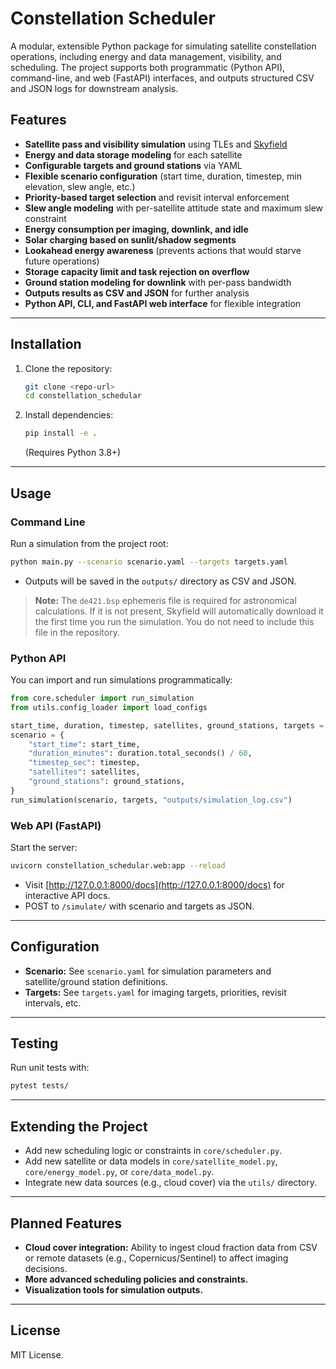 # Constellation Scheduler

A modular, extensible Python package for simulating satellite constellation operations, including energy and data management, visibility, and scheduling. The project supports both programmatic (Python API), command-line, and web (FastAPI) interfaces, and outputs structured CSV and JSON logs for downstream analysis.


## Features

- **Satellite pass and visibility simulation** using TLEs and [Skyfield](https://rhodesmill.org/skyfield/)
- **Energy and data storage modeling** for each satellite
- **Configurable targets and ground stations** via YAML
- **Flexible scenario configuration** (start time, duration, timestep, min elevation, slew angle, etc.)
- **Priority-based target selection** and revisit interval enforcement
- **Slew angle modeling** with per-satellite attitude state and maximum slew constraint
- **Energy consumption per imaging, downlink, and idle**
- **Solar charging based on sunlit/shadow segments**
- **Lookahead energy awareness** (prevents actions that would starve future operations)
- **Storage capacity limit and task rejection on overflow**
- **Ground station modeling for downlink** with per-pass bandwidth
- **Outputs results as CSV and JSON** for further analysis
- **Python API, CLI, and FastAPI web interface** for flexible integration

---

## Installation

1. Clone the repository:
   ```bash
   git clone <repo-url>
   cd constellation_schedular
   ```
2. Install dependencies:
   ```bash
   pip install -e .
   ```
   (Requires Python 3.8+)

---

## Usage

### Command Line

Run a simulation from the project root:
```bash
python main.py --scenario scenario.yaml --targets targets.yaml
```
- Outputs will be saved in the `outputs/` directory as CSV and JSON.

> **Note:** The `de421.bsp` ephemeris file is required for astronomical calculations. If it is not present, Skyfield will automatically download it the first time you run the simulation. You do not need to include this file in the repository.

### Python API

You can import and run simulations programmatically:
```python
from core.scheduler import run_simulation
from utils.config_loader import load_configs

start_time, duration, timestep, satellites, ground_stations, targets = load_configs()
scenario = {
    "start_time": start_time,
    "duration_minutes": duration.total_seconds() / 60,
    "timestep_sec": timestep,
    "satellites": satellites,
    "ground_stations": ground_stations,
}
run_simulation(scenario, targets, "outputs/simulation_log.csv")
```

### Web API (FastAPI)

Start the server:
```bash
uvicorn constellation_schedular.web:app --reload
```
- Visit [http://127.0.0.1:8000/docs](http://127.0.0.1:8000/docs) for interactive API docs.
- POST to `/simulate/` with scenario and targets as JSON.

---

## Configuration

- **Scenario:** See `scenario.yaml` for simulation parameters and satellite/ground station definitions.
- **Targets:** See `targets.yaml` for imaging targets, priorities, revisit intervals, etc.

---

## Testing

Run unit tests with:
```bash
pytest tests/
```

---

## Extending the Project

- Add new scheduling logic or constraints in `core/scheduler.py`.
- Add new satellite or data models in `core/satellite_model.py`, `core/energy_model.py`, or `core/data_model.py`.
- Integrate new data sources (e.g., cloud cover) via the `utils/` directory.

---

## Planned Features

- **Cloud cover integration:** Ability to ingest cloud fraction data from CSV or remote datasets (e.g., Copernicus/Sentinel) to affect imaging decisions.
- **More advanced scheduling policies and constraints.**
- **Visualization tools for simulation outputs.**

---

## License

MIT License. 